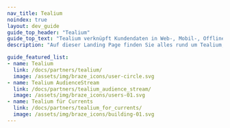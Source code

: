 ```yaml
---
nav_title: Tealium
noindex: true
layout: dev_guide
guide_top_header: "Tealium"
guide_top_text: "Tealium verknüpft Kundendaten in Web-, Mobil-, Offline- und IoT-Geräten, damit Unternehmen mit ihren Kunden in Kontakt treten können. Das einsatzfertige Integrationsökosystem von Tealium unterstützt über 1.200 client- und serverseitige Anbieter und Technologien und ermöglicht es Unternehmen, eine einheitliche Echtzeitinfrastruktur für Kundendaten zu schaffen."
description: "Auf dieser Landing Page finden Sie alles rund um Tealium, einschließlich Anleitungen zur Integration, Tealium AudienceStream und Tealium for Currents."

guide_featured_list:
- name: Tealium
  link: /docs/partners/tealium/
  image: /assets/img/braze_icons/user-circle.svg
- name: Tealium AudienceStream
  link: /docs/partners/tealium_audience_stream/
  image: /assets/img/braze_icons/users-01.svg
- name: Tealium für Currents
  link: /docs/partners/tealium_for_currents/
  image: /assets/img/braze_icons/building-01.svg
---
```

<br>
